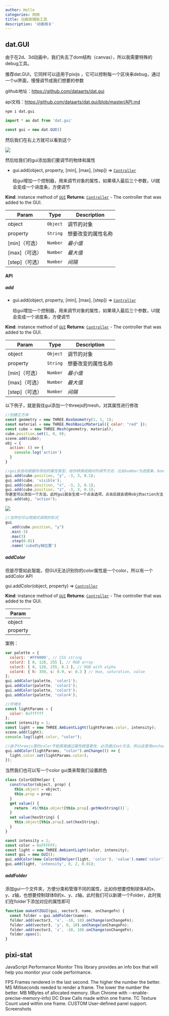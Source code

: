 ```yaml
---
author: Hello
categories: 网络
title: 动画库辅助工具
description: '动画相关'
---
```


## dat.GUI

由于在2d、3d动画中，我们失去了dom结构（canvas），所以我需要特殊的debug工具。

推荐dat.GUI，它同样可以适用于pixijs ，它可以控制每一个区块来debug，通过一个ui界面，慢慢调节成我们想要的参数

github地址：https://github.com/dataarts/dat.gui

api文档：https://github.com/dataarts/dat.gui/blob/master/API.md

```sh
npm i dat.gui
```

```js
import * as dat from 'dat.gui'

const gui = new dat.GUI()
```

然后我们在右上方就可以看到这个

![](/simple-blog/three/datgui.png)

然后给我们的gui添加我们要调节的物体和属性

- gui.add(object, property, [min], [max], [step]) ⇒ [`Controller`](https://github.com/dataarts/dat.gui/blob/master/API.md#Controller)

  给gui增加一个控制器，用来调节对象的属性，如果填入最后三个参数，UI就会变成一个进度条，方便调节

**Kind**: instance method of [`GUI`](https://github.com/dataarts/dat.gui/blob/master/API.md#GUI)
**Returns**: [`Controller`](https://github.com/dataarts/dat.gui/blob/master/API.md#Controller) - The controller that was added to the GUI.

| Param          | Type     | Description        |
| -------------- | -------- | ------------------ |
| object         | `Object` | 调节的对象         |
| property       | `String` | 想要改变的属性名称 |
| [min]（可选）  | `Number` | *最小值*           |
| [max]（可选）  | `Number` | *最大值*           |
| [step]（可选） | `Number` | *间隔*             |



#### API

##### add

- gui.add(object, property, [min], [max], [step]) ⇒ [`Controller`](https://github.com/dataarts/dat.gui/blob/master/API.md#Controller)

  给gui增加一个控制器，用来调节对象的属性，如果填入最后三个参数，UI就会变成一个进度条，方便调节

**Kind**: instance method of [`GUI`](https://github.com/dataarts/dat.gui/blob/master/API.md#GUI)
**Returns**: [`Controller`](https://github.com/dataarts/dat.gui/blob/master/API.md#Controller) - The controller that was added to the GUI.

| Param          | Type     | Description        |
| -------------- | -------- | ------------------ |
| object         | `Object` | 调节的对象         |
| property       | `String` | 想要改变的属性名称 |
| [min]（可选）  | `Number` | *最小值*           |
| [max]（可选）  | `Number` | *最大值*           |
| [step]（可选） | `Number` | *间隔*             |

以下例子，就是我往gui添加一个threejs的mesh，对其属性进行修改

```js
//创建正方体
const geometry = new THREE.BoxGeometry(1, 1, 1);
const material = new THREE.MeshBasicMaterial({ color: "red" });
const cube = new THREE.Mesh(geometry, material);
cube.position.set(1, 0, 0);
scene.add(cube);
obj = {
  action: () => {
    console.log('action')
  }
}
```

```js
//gui会自动根据你添加的属性类型，给你转换成相对的调节方式，比如number为进度条、boolean为checkbox
gui.add(cube.position, "y", -3, 3, 0.1);
gui.add(cube, 'visible');
gui.add(cube.position, "x", -3, 3, 0.1);
gui.add(cube.position, "z", -3, 3, 0.1);
你甚至可以添加一个方法，此时gui就会生成一个点击选项，点击后就会调用obj的action方法
gui.add(obj, "action");
```

![](/simple-blog/动画库辅助工具/action.png)

```js
//当然也可以用链式调用的形式
gui
  .add(cube.position, "y")
  .min(-3)
  .max(3)
  .step(0.01)
  .name('cube的y轴位置')
```



##### addColor

但是尽管如此智能，但GUI无法识别你的color属性是一个color，所以有一个addColor API

gui.addColor(object, property) ⇒ [`Controller`](https://github.com/dataarts/dat.gui/blob/master/API.md#Controller)

**Kind**: instance method of [`GUI`](https://github.com/dataarts/dat.gui/blob/master/API.md#GUI)
**Returns**: [`Controller`](https://github.com/dataarts/dat.gui/blob/master/API.md#Controller) - The controller that was added to the GUI.

| Param    |
| -------- |
| object   |
| property |

案例：

```js
var palette = {
  color1: '#FF0000', // CSS string
  color2: [ 0, 128, 255 ], // RGB array
  color3: [ 0, 128, 255, 0.3 ], // RGB with alpha
  color4: { h: 350, s: 0.9, v: 0.3 } // Hue, saturation, value
};
gui.addColor(palette, 'color1');
gui.addColor(palette, 'color2');
gui.addColor(palette, 'color3');
gui.addColor(palette, 'color4');
```

```js
//环境光
const lightParams = {
  color: 0xffffff
};
const intensity = 1;
const light = new THREE.AmbientLight(lightParams.color, intensity);
scene.add(light);
console.log(light.color, "color");

//由于threejs里的color不能直接通过属性赋值更改，必须通过set方法，所以这里用onchange来监听更改light的color
gui.addColor(lightParams, "color").onChange(() => {
  light.color.set(lightParams.color);
});
```



当然我们也可以写一个color gui类来帮我们设置颜色

```js
class ColorGUIHelper {
  constructor(object, prop) {
    this.object = object;
    this.prop = prop;
  }
  get value() {
    return `#${this.object[this.prop].getHexString()}`;
  }
  set value(hexString) {
    this.object[this.prop].set(hexString);
  }
}
```

```js
const intensity = 1;
const color = 0xFFFFFF;
const light = new THREE.AmbientLight(color, intensity);
const gui = new GUI();
gui.addColor(new ColorGUIHelper(light, 'color'), 'value').name('color');
gui.add(light, 'intensity', 0, 2, 0.01);
```



##### addFolder

添加gui一个文件夹，方便分类和管理不同的属性，比如你想要控制球体A的x、y、z轴，也想要控制球体B的x、y、z轴，此时我们可以新建一个Folder，此时我们在folder下添加对应的属性即可

```js
function makeXYZGUI(gui, vector3, name, onChangeFn) {
  const folder = gui.addFolder(name);
  folder.add(vector3, 'x', -10, 10).onChange(onChangeFn);
  folder.add(vector3, 'y', 0, 10).onChange(onChangeFn);
  folder.add(vector3, 'z', -10, 10).onChange(onChangeFn);
  folder.open();
}
```


## pixi-stat
JavaScript Performance Monitor
This library provides an info box that will help you monitor your code performance.

FPS Frames rendered in the last second. The higher the number the better.
MS Milliseconds needed to render a frame. The lower the number the better.
MB MBytes of allocated memory. (Run Chrome with --enable-precise-memory-info)
DC Draw Calls made within one frame.
TC Texture Count used within one frame.
CUSTOM User-defined panel support.
Screenshots
[](https://raw.githubusercontent.com/mrdoob/stats.js/master/files/fps.png)
[](https://raw.githubusercontent.com/mrdoob/stats.js/master/files/ms.png)
[](https://raw.githubusercontent.com/mrdoob/stats.js/master/files/mb.png)
[](https://raw.githubusercontent.com/mrdoob/stats.js/master/files/custom.png)